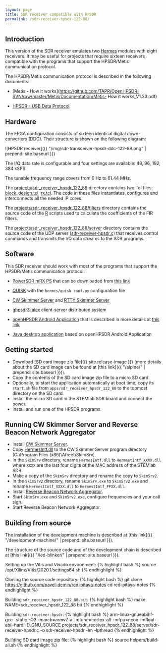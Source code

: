 ```yaml
---
layout: page
title: SDR receiver compatible with HPSDR
permalink: /sdr-receiver-hpsdr-122-88/
---
```


Introduction
-----

This version of the SDR receiver emulates two [Hermes](http://openhpsdr.org/hermes.php) modules with eight receivers. It may be useful for projects that require sixteen receivers compatible with the programs that support the HPSDR/Metis communication protocol.

The HPSDR/Metis communication protocol is described in the following documents:

 - [Metis - How it works](https://github.com/TAPR/OpenHPSDR-SVN/raw/master/Metis/Documentation/Metis- How it works_V1.33.pdf)

 - [HPSDR - USB Data Protocol](https://github.com/TAPR/OpenHPSDR-SVN/raw/master/Documentation/USB_protocol_V1.58.doc)

Hardware
-----

The FPGA configuration consists of sixteen identical digital down-converters (DDC). Their structure is shown on the following diagram:

![HPSDR receiver]({{ "/img/sdr-transceiver-hpsdr-ddc-122-88.png" | prepend: site.baseurl }})

The I/Q data rate is configurable and four settings are available: 48, 96, 192, 384 kSPS.

The tunable frequency range covers from 0 Hz to 61.44 MHz.

The [projects/sdr_receiver_hpsdr_122_88](https://github.com/pavel-demin/red-pitaya-notes/tree/master/projects/sdr_receiver_hpsdr_122_88) directory contains two Tcl files: [block_design.tcl](https://github.com/pavel-demin/red-pitaya-notes/blob/master/projects/sdr_receiver_hpsdr_122_88/block_design.tcl), [rx.tcl](https://github.com/pavel-demin/red-pitaya-notes/blob/master/projects/sdr_receiver_hpsdr_122_88/rx.tcl). The code in these files instantiates, configures and interconnects all the needed IP cores.

The [projects/sdr_receiver_hpsdr_122_88/filters](https://github.com/pavel-demin/red-pitaya-notes/tree/master/projects/sdr_receiver_hpsdr_122_88/filters) directory contains the source code of the [R](http://www.r-project.org) scripts used to calculate the coefficients of the FIR filters.

The [projects/sdr_receiver_hpsdr_122_88/server](https://github.com/pavel-demin/red-pitaya-notes/tree/master/projects/sdr_receiver_hpsdr_122_88/server) directory contains the source code of the UDP server ([sdr-receiver-hpsdr.c](https://github.com/pavel-demin/red-pitaya-notes/blob/master/projects/sdr_receiver_hpsdr_122_88/server/sdr-receiver-hpsdr.c)) that receives control commands and transmits the I/Q data streams to the SDR programs.

Software
-----

This SDR receiver should work with most of the programs that support the HPSDR/Metis communication protocol:

 - [PowerSDR mRX PS](http://openhpsdr.org/wiki/index.php?title=PowerSDR) that can be downloaded from [this link](https://github.com/TAPR/OpenHPSDR-PowerSDR/releases)

 - [QUISK](http://james.ahlstrom.name/quisk) with the `hermes/quisk_conf.py` configuration file

 - [CW Skimmer Server](http://dxatlas.com/skimserver) and [RTTY Skimmer Server](http://dxatlas.com/RttySkimServ)

 - [ghpsdr3-alex](http://napan.ca/ghpsdr3) client-server distributed system

 - [openHPSDR Android Application](https://play.google.com/store/apps/details?id=org.g0orx.openhpsdr) that is described in more details at [this link](http://g0orx.blogspot.be/2015/01/openhpsdr-android-application.html)

 - [Java desktop application](http://g0orx.blogspot.co.uk/2015/04/java-desktop-application-based-on.html) based on openHPSDR Android Application

Getting started
-----

 - Download [SD card image zip file]({{ site.release-image }}) (more details about the SD card image can be found at [this link]({{ "/alpine/" | prepend: site.baseurl }})).
 - Copy the contents of the SD card image zip file to a micro SD card.
 - Optionally, to start the application automatically at boot time, copy its `start.sh` file from `apps/sdr_receiver_hpsdr_122_88` to the topmost directory on the SD card.
 - Install the micro SD card in the STEMlab SDR board and connect the power.
 - Install and run one of the HPSDR programs.

Running CW Skimmer Server and Reverse Beacon Network Aggregator
-----

 - Install [CW Skimmer Server](http://dxatlas.com/skimserver).
 - Copy [HermesIntf.dll](https://github.com/k3it/HermesIntf/releases) to the CW Skimmer Server program directory (C:\Program Files (x86)\Afreet\SkimSrv).
 - In the `SkimSrv` directory, rename `HermesIntf.dll` to `HermestIntf_XXXX.dll` where `XXXX` are the last four digits of the MAC address of the STEMlab SDR.
 - Make a copy of the `SkimSrv` directory and rename the copy to `SkimSrv2`.
 - In the `SkimSrv2` directory, rename `SkimSrv.exe` to `SkimSrv2.exe` and rename `HermestIntf_XXXX.dll` to `HermestIntf_FFXX.dll`.
 - Install [Reverse Beacon Network Aggregator](http://www.reversebeacon.net/pages/Aggregator+34).
 - Start `SkimSrv.exe` and `SkimSrv2.exe`, configure frequencies and your call sign.
 - Start Reverse Beacon Network Aggregator.

Building from source
-----

The installation of the development machine is described at [this link]({{ "/development-machine/" | prepend: site.baseurl }}).

The structure of the source code and of the development chain is described at [this link]({{ "/led-blinker/" | prepend: site.baseurl }}).

Setting up the Vitis and Vivado environment:
{% highlight bash %}
source /opt/Xilinx/Vitis/2020.1/settings64.sh
{% endhighlight %}

Cloning the source code repository:
{% highlight bash %}
git clone https://github.com/pavel-demin/red-pitaya-notes
cd red-pitaya-notes
{% endhighlight %}

Building `sdr_receiver_hpsdr_122_88.bit`:
{% highlight bash %}
make NAME=sdr_receiver_hpsdr_122_88 bit
{% endhighlight %}

Building `sdr-receiver-hpsdr`:
{% highlight bash %}
arm-linux-gnueabihf-gcc -static -O3 -march=armv7-a -mtune=cortex-a9 -mfpu=neon -mfloat-abi=hard -D_GNU_SOURCE projects/sdr_receiver_hpsdr_122_88/server/sdr-receiver-hpsdr.c -o sdr-receiver-hpsdr -lm -lpthread
{% endhighlight %}

Building SD card image zip file:
{% highlight bash %}
source helpers/build-all.sh
{% endhighlight %}
